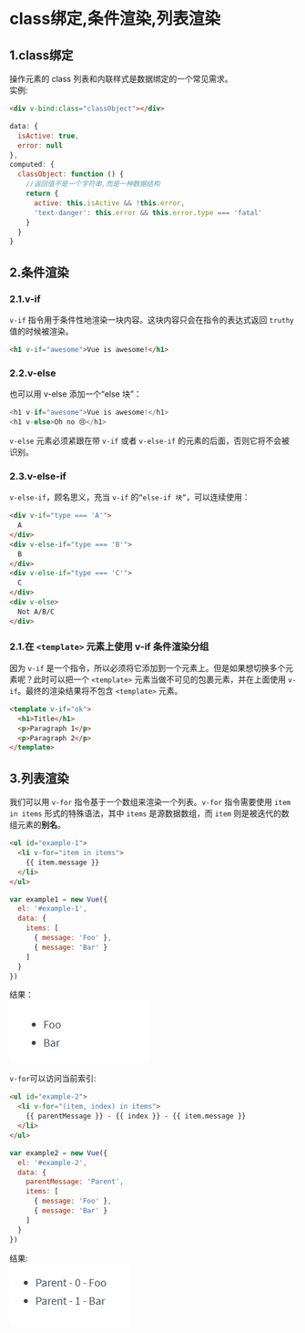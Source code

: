 # class绑定,条件渲染,列表渲染

## 1.class绑定
操作元素的 class 列表和内联样式是数据绑定的一个常见需求。<br>
实例:<br>
```html
<div v-bind:class="classObject"></div>
```

```js
data: {
  isActive: true,
  error: null
},
computed: {
  classObject: function () {
    //返回值不是一个字符串,而是一种数据结构
    return {
      active: this.isActive && !this.error,
      'text-danger': this.error && this.error.type === 'fatal'
    }
  }
}
```

## 2.条件渲染
### 2.1.v-if
``v-if`` 指令用于条件性地渲染一块内容。这块内容只会在指令的表达式返回 ``truthy`` 值的时候被渲染。<br>
```html
<h1 v-if="awesome">Vue is awesome!</h1>
```
### 2.2.v-else
也可以用 v-else 添加一个“else 块”：<br>
```js
<h1 v-if="awesome">Vue is awesome!</h1>
<h1 v-else>Oh no 😢</h1>
```


``v-else`` 元素必须紧跟在带 ``v-if`` 或者 ``v-else-if`` 的元素的后面，否则它将不会被识别。<br>
### 2.3.v-else-if
``v-else-if``，顾名思义，充当 ``v-if`` 的``“else-if 块”``，可以连续使用：<br>

```html
<div v-if="type === 'A'">
  A
</div>
<div v-else-if="type === 'B'">
  B
</div>
<div v-else-if="type === 'C'">
  C
</div>
<div v-else>
  Not A/B/C
</div>
```

### 2.1.在 ``<template>`` 元素上使用 v-if 条件渲染分组
因为 ``v-if`` 是一个指令，所以必须将它添加到一个元素上。但是如果想切换多个元素呢？此时可以把一个 ``<template>`` 元素当做不可见的包裹元素，并在上面使用 ``v-if``。最终的渲染结果将不包含 ``<template>`` 元素。<br>
```html
<template v-if="ok">
  <h1>Title</h1>
  <p>Paragraph 1</p>
  <p>Paragraph 2</p>
</template>
```

## 3.列表渲染
我们可以用 ``v-for`` 指令基于一个数组来渲染一个列表。``v-for`` 指令需要使用 ``item in items`` 形式的特殊语法，其中 ``items`` 是源数据数组，而 ``item`` 则是被迭代的数组元素的**别名**。<br>
```html
<ul id="example-1">
  <li v-for="item in items">
    {{ item.message }}
  </li>
</ul>
```

```js
var example1 = new Vue({
  el: '#example-1',
  data: {
    items: [
      { message: 'Foo' },
      { message: 'Bar' }
    ]
  }
})
```
结果：<br>
![fail](img/3.1.JPG)<br>

``v-for``可以访问当前索引:<br>
```html
<ul id="example-2">
  <li v-for="(item, index) in items">
    {{ parentMessage }} - {{ index }} - {{ item.message }}
  </li>
</ul>
```
```js
var example2 = new Vue({
  el: '#example-2',
  data: {
    parentMessage: 'Parent',
    items: [
      { message: 'Foo' },
      { message: 'Bar' }
    ]
  }
})
```
结果:<br>
![fail](img/3.2.PNG)<br>